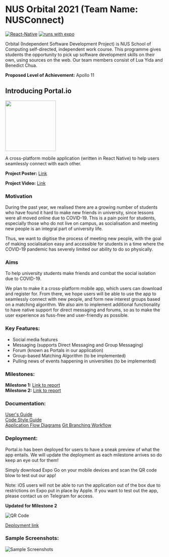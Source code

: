 # NUS Orbital 2021 (Team Name: NUSConnect)
[![React-Native](https://img.shields.io/badge/react--native-v0.64.5-blue?logo=react)](https://reactnative.dev)
[![runs with expo](https://img.shields.io/badge/Runs%20with%20Expo-4630EB.svg?style=flat&logo=EXPO&labelColor=f3f3f3&logoColor=000)](https://expo.io/@luayida99/Orbital2021)

Orbital (Independent Software Development Project) is NUS School of Computing self-directed, independent work course. This programme gives students the opportunity to pick up software development skills on their own, using sources on the web. Our team members consist of Lua Yida and Benedict Chua.

**Proposed Level of Achievement:** Apollo 11

## Introducing Portal.io

<img src="https://raw.githubusercontent.com/benedictchuajj/Orbital2021/main/src/assets/logo.png" width="160">

A cross-platform mobile application (written in React Native) to help users seamlessly connect with each other.

**Project Poster:** [Link](https://drive.google.com/file/d/1Rv0ABxjwhlMkmuo6r3s8MI8Rb_m9RhfG/view?usp=sharing)

**Project Video:** [Link](https://drive.google.com/file/d/1z5kuxifAWhNEVR1n1lSTL2k1HrSq4I5v/view?usp=sharing)

### Motivation

During the past year, we realised there are a growing number of students who have found it hard to make new friends in university, since lessons were all moved online due to COVID-19. This is a pain point for students, especially those who do not live on campus, as socialisation and meeting new people is an integral part of university life. 

Thus, we want to digitise the process of meeting new people, with the goal of making socialisation easy and accessible for students in a time where the COVID-19 pandemic has severely limited our ability to do so physically. 

### Aims

To help university students make friends and combat the social isolation due to COVID-19. 

We plan to make it a cross-platform mobile app, which users can download and register for. From there, we hope users will be able to use the app to seamlessly connect with new people, and form new interest groups based on a matching algorithm. We also aim to implement additional functionality to have native support for direct messaging and forums, so as to make the user experience as fuss-free and user-friendly as possible.

### Key Features:
* Social media features
* Messaging (supports Direct Messaging and Group Messaging)
* Forum (known as Portals in our application)
* Group-based Matching Algorithm (to be implemented)
* Pulling news of events happening in universities (to be implemented)

### Milestones:

**Milestone 1:** [Link to report](https://docs.google.com/document/d/1kk2xyrJco7O6uScoS3XqIbGLOcx2QNYJV4IhLyRGNxg/edit?usp=sharing)             
**Milestone 2:** [Link to report](https://docs.google.com/document/d/1x6VheE0PXcwjMB-_03SBfArbyHGMapKNLqP0gecd_4c/edit?usp=sharing)

### Documentation:

[User's Guide](https://docs.google.com/document/d/1iCbU7dv6kQtr8h0xFe01NmVnVUM1NtYrTSJWbmPHA-I/edit?usp=sharing)          
[Code Style Guide](https://github.com/benedictchuajj/Orbital2021/wiki/Portal.io-Code-Style-Guide)             
[Application Flow Diagrams](https://docs.google.com/presentation/d/10Vce5bq84XKnBTnVDkMRTIb1metLHhhEP1AIHgtc38s/edit#slide=id.p)
[Git Branching Workflow](https://github.com/benedictchuajj/Orbital2021/wiki/Portal.io-Branching-Workflow)

### Deployment:

Portal.io has been deployed for users to have a sneak preview of what the app entails. We will update the deployment as each milestone arrives so do keep an eye out for them! 

Simply download Expo Go on your mobile devices and scan the QR code blow to test out our app!

Note: iOS users will not be able to run the application out of the box due to restrictions on Expo put in place by Apple. If you want to test out the app, please contact us on Telegram for access.

**Updated for Milestone 2**

![QR Code](https://raw.githubusercontent.com/benedictchuajj/Orbital2021/main/assets/deploymentQR.png)

[Deployment link](https://expo.io/@luayida99/Orbital2021)

### Sample Screenshots:

![Sample Screenshots](https://raw.githubusercontent.com/benedictchuajj/Orbital2021/main/assets/sample_screenshots.png)
